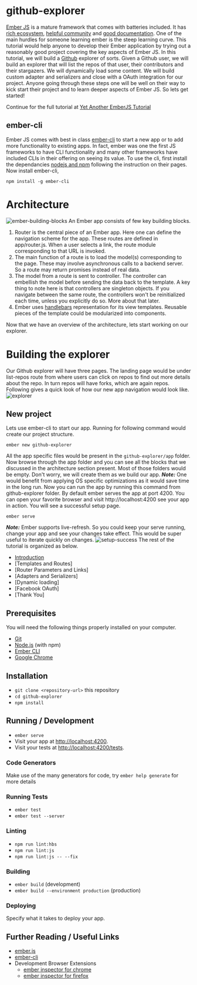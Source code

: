 # github-explorer
[Ember JS](https://emberjs.com/) is a mature framework that comes with batteries included. It has [rich ecosystem](https://emberobserver.com/), [helpful community](https://discuss.emberjs.com/) and [good documentation](https://guides.emberjs.com/release/). One of the main hurdles for someone learning ember is the steep learning curve. This tutorial would help anyone to develop their Ember application by trying out a reasonably good project covering the key aspects of Ember JS. In this tutorial, we will build a [Github](https://github.com/) explorer of sorts. Given a Github user, we will build an explorer that will list the repos of that user, their contributors and their stargazers. We will dynamically load some content. We will build custom adapter and serializers and close with a OAuth integration for our project. Anyone going through these steps one will be well on their way to kick start their project and to learn deeper aspects of Ember JS. So lets get started!

Continue for the full tutorial at [Yet Another EmberJS Tutorial
](https://ssvmcljjmjodcc7ta.westus2.cloudapp.azure.com:9443/yet-another-emberjs-tutorial/)

ember-cli
---------

Ember JS comes with best in class [ember-cli](https://cli.emberjs.com/release/basic-use/) to start a new app or to add more functionality to existing apps. In fact, ember was one the first JS frameworks to have CLI functionality and many other frameworks have included CLIs in their offering on seeing its value. To use the cli, first install the dependancies [nodejs and npm](https://nodejs.org/en/) following the instruction on their pages. Now install ember-cli,

    npm install -g ember-cli

Architecture
============

![ember-building-blocks](https://tellspk.files.wordpress.com/2020/03/ember-building-blocks.png) An Ember app consists of few key building blocks.

1.  Router is the central piece of an Ember app. Here one can define the navigation scheme for the app. These routes are defined in app/router.js. When a user selects a link, the route module corresponding to that URL is invoked.
2.  The main function of a route is to load the model(s) corresponding to the page. These may involve asynchronous calls to a backend server. So a route may return promises instead of real data.
3.  The model from a route is sent to controller. The controller can embellish the model before sending the data back to the template. A key thing to note here is that controllers are singleton objects. If you navigate between the same route, the controllers won't be reinitialized each time, unless you explicitly do so. More about that later.
4.  Ember uses [handlebars](https://handlebarsjs.com/) representation for its view templates. Reusable pieces of the template could be modularized into components.

Now that we have an overview of the architecture, lets start working on our explorer.

Building the explorer
=====================

Our Github explorer will have three pages. The landing page would be under list-repos route from where users can click on repos to find out more details about the repo. In turn repos will have forks, which are again repos. Following gives a quick look of how our new app navigation would look like. ![explorer](https://tellspk.files.wordpress.com/2020/03/explorer.png)

New project
-----------

Lets use ember-cli to start our app. Running for following command would create our project structure.

    ember new github-explorer

All the app specific files would be present in the `github-explorer/app` folder. Now browse through the app folder and you can see all the blocks that we discussed in the architecture section present. Most of those folders would be empty. Don't worry, we will create them as we build our app. _**Note:**_ One would benefit from applying OS specific optimizations as it would save time in the long run.  Now you can run the app by running this command from github-explorer folder. By default ember serves the app at port 4200. You can open your favorite browser and visit http://localhost:4200 see your app in action. You will see a successful setup page.

    ember serve

_**Note:**_ Ember supports live-refresh. So you could keep your serve running, change your app and see your changes take effect. This would be super useful to iterate quickly on changes. ![setup-success](https://tellspk.files.wordpress.com/2020/03/setup-success.png) The rest of the tutorial is organized as below.

*   [Introduction](https://ssvmcljjmjodcc7ta.westus2.cloudapp.azure.com:9443/yet-another-emberjs-tutorial/)
*   [Templates and Routes]
*   [Router Parameters and Links]
*   [Adapters and Serializers]
*   [Dynamic loading]
*   [Facebook OAuth]
*   [Thank You]


## Prerequisites

You will need the following things properly installed on your computer.

* [Git](https://git-scm.com/)
* [Node.js](https://nodejs.org/) (with npm)
* [Ember CLI](https://ember-cli.com/)
* [Google Chrome](https://google.com/chrome/)

## Installation

* `git clone <repository-url>` this repository
* `cd github-explorer`
* `npm install`

## Running / Development

* `ember serve`
* Visit your app at [http://localhost:4200](http://localhost:4200).
* Visit your tests at [http://localhost:4200/tests](http://localhost:4200/tests).

### Code Generators

Make use of the many generators for code, try `ember help generate` for more details

### Running Tests

* `ember test`
* `ember test --server`

### Linting

* `npm run lint:hbs`
* `npm run lint:js`
* `npm run lint:js -- --fix`

### Building

* `ember build` (development)
* `ember build --environment production` (production)

### Deploying

Specify what it takes to deploy your app.

## Further Reading / Useful Links

* [ember.js](https://emberjs.com/)
* [ember-cli](https://ember-cli.com/)
* Development Browser Extensions
  * [ember inspector for chrome](https://chrome.google.com/webstore/detail/ember-inspector/bmdblncegkenkacieihfhpjfppoconhi)
  * [ember inspector for firefox](https://addons.mozilla.org/en-US/firefox/addon/ember-inspector/)
